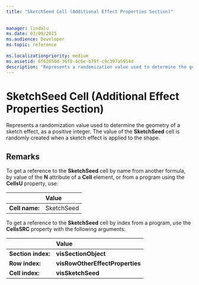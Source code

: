 ```yaml
---
title: "SketchSeed Cell (Additional Effect Properties Section)"
 
 
manager: lindalu
ms.date: 03/09/2015
ms.audience: Developer
ms.topic: reference
 
ms.localizationpriority: medium
ms.assetid: 6f62650d-36f8-4c6e-b79f-c9c397a5954d
description: "Represents a randomization value used to determine the geometry of a sketch effect, as a positive integer. The value of the SketchSeed cell is randomly created when a sketch effect is applied to the shape."
---
```


# SketchSeed Cell (Additional Effect Properties Section)

Represents a randomization value used to determine the geometry of a sketch effect, as a positive integer. The value of the **SketchSeed** cell is randomly created when a sketch effect is applied to the shape. 
  
## Remarks

To get a reference to the **SketchSeed** cell by name from another formula, by value of the **N** attribute of a **Cell** element, or from a program using the **CellsU** property, use: 
  
||Value |
|:-----|:-----|
| **Cell name:**  <br/> | SketchSeed  <br/> |
   
To get a reference to the **SketchSeed** cell by index from a program, use the **CellsSRC** property with the following arguments: 
  
||Value |
|:-----|:-----|
| **Section index:**  <br/> |**visSectionObject** <br/> |
| **Row index:**  <br/> |**visRowOtherEffectProperties** <br/> |
| **Cell index:**  <br/> |**visSketchSeed** <br/> |
   

